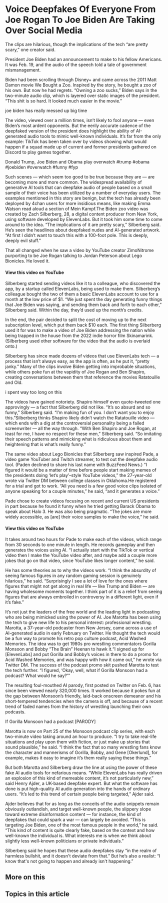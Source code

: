 # Voice Deepfakes Of Everyone From Joe Rogan To Joe Biden Are Taking Over Social Media

The clips are hilarious, though the implications of the tech “are pretty scary,” one creator said.

President Joe Biden had an announcement to make to his fellow Americans. It was Feb. 19, and the audio of the speech told a tale of government mismanagement.

Biden had been scrolling through Disney+ and came across the 2011 Matt Damon movie We Bought a Zoo. Inspired by the story, he bought a zoo of his own. But now he had regrets. “Owning a zoo sucks,” Biden says in the two-minute audio clip, which is layered over static images of the president. “This shit is so hard. It looked much easier in the movie.”

joe biden has really messed up big time

The video, viewed over a million times, isn’t likely to fool anyone — even Biden’s most ardent opponents. But the eerily accurate cadence of the deepfaked version of the president does highlight the ability of AI-generated audio tools to mimic well-known individuals. It’s far from the only example: TikTok has been taken over by videos showing what would happen if a squad made up of current and former presidents gathered on Discord to play games together.

Donald Trump, Joe Biden and Obama play overwatch #trump #obama #joebiden #overwatch #funny #fyp 

Such scenes — which seem too good to be true because they are — are becoming more and more common. The widespread availability of generative AI tools that can deepfake audio of people based on a small sample of their voice has been utilized by a number of everyday users. The examples mentioned in this story are benign, but the tech has already been deployed by 4chan users for more insidious means, like making Emma Watson read aloud a section of Mein Kampf.The Biden zoo video was created by Zach Silberberg, 28, a digital content producer from New York, using software developed by ElevenLabs. But it took him some time to come around to the idea. “The implications of it are pretty scary,” Silberberg said. He’s seen the headlines about deepfaked nudes and AI-generated artwork. “At first I didn’t want to touch this with a 100-foot pole. This is deeply, deeply evil stuff.”

That all changed when he saw a video by YouTube creator ZimoNitrome purporting to be Joe Rogan talking to Jordan Peterson about Lego Bionicles. He loved it.

#### View this video on YouTube

Silberberg started sending videos like it to a colleague, who discovered the app, by a startup called ElevenLabs, being used to make them. Silberberg’s colleague bought the two of them a basic ElevenLabs account to use for a month at the low price of $1. “We just spent the day generating funny things that Joe Biden was saying, and sending them back and forth to each other,” Silberberg said. Within the day, they’d used up the month’s credits.

In the end, the pair decided to split the cost of moving up to the next subscription level, which put them back $10 each. The first thing Silberberg used it for was to make a video of Joe Biden addressing the nation while being trapped in the house from the 2022 indie horror film Skinamarink. (Silberberg used other software for the video that the audio is overlaid onto.)

Silberberg has since made dozens of videos that use ElevenLabs tech — a process that isn’t always easy, as the app is often, as he put it, “pretty janky.” Many of the clips involve Biden getting into improbable situations, while others poke fun at the vapidity of Joe Rogan and Ben Shapiro, creating conversations between them that reference the movies Ratatouille and Old.

i spent way too long on this

The videos have gained notoriety. Shapiro himself even quote-tweeted one approvingly — a fact that Silberberg did not like. “It’s so absurd and so funny,” Silberberg said. “I’m making fun of you. I don’t want you to enjoy this.”Silberberg thinks Shapiro likely didn’t watch the Ratatouille video — which ends with a dig at the controversial personality being a failed screenwriter — all the way through. “With Ben Shapiro and Joe Rogan, at least for me, I have no respect for these men,” Silberberg said. “So imitating their speech patterns and mimicking what is ridiculous about them and heightening that is what’s really funny.”

The same video about Lego Bionicles that Silberberg saw inspired Pade, a video game YouTuber and Twitch streamer, to test out the deepfake audio tool. (Paden declined to share his last name with BuzzFeed News.) “I figured it would be a matter of time before people start making memes of the presidents doing ‘let’s play’–style YouTube videos,” the 27-year-old wrote via Twitter DM between college classes in Oklahoma.He registered for a trial and got to work. “All you need is a few good voice clips isolated of anyone speaking for a couple minutes,” he said, “and it generates a voice.”

Pade chose to create videos focusing on recent and current US presidents in part because he found it funny when he tried getting Barack Obama to speak about Halo 3. He was also being pragmatic. “The jokes are more widely accessible, as [are] their voice samples to make the voice,” he said.

#### View this video on YouTube

It takes around two hours for Pade to make each of the videos, which range from 30 seconds to one minute in length. He records gameplay and then generates the voices using AI. “I actually start with the TikTok or vertical video then I make the YouTube video after, and maybe add a couple more jokes that go on that video, since YouTube likes longer content,” he said.

He has some theories as to why the videos work. “I think the absurdity of seeing famous figures in any random gaming session is genuinely hilarious,” he said. “Surprisingly I see a lot of love for the ones where figures that might not get along in real life — like Trump and Biden — are having wholesome moments together. I think part of it is a relief from seeing figures that are always embroiled in controversy in a different light, even if it’s fake.”

It’s not just the leaders of the free world and the leading light in podcasting who are being mimicked using the power of AI. Joe Marotta has been using the tech to give new life to his personal interest: professional wrestling. Marotta, a 37-year-old podcaster from New Jersey, came across a use of AI-generated audio in early February on Twitter. He thought the tech would be a fun way to promote his retro pop culture podcast, Acid Washed Memories. The idea was to get 1980s pro wrestling commentators Gorilla Monsoon and Bobby “The Brain” Heenan to hawk it.“I signed up for [ElevenLabs] and put Gorilla and Bobby’s voices in there to do a promo for Acid Washed Memories, and was happy with how it came out,” he wrote via Twitter DM. The success of the podcast promo skit pushed Marotta to test the tech further. “I figured, ‘Okay, well, what if Gorilla Monsoon had a podcast? What would he say?’”

The resulting foul-mouthed AI parody, first posted on Twitter on Feb. 6, has since been viewed nearly 320,000 times. It worked because it pokes fun at the gap between Monsoon’s friendly, laid-back onscreen demeanor and his short-tempered tendencies when the camera is off, and because of a recent trend of faded names from the history of wrestling launching their own podcasts.

If Gorilla Monsoon had a podcast [PARODY]

Marotta is now on Part 25 of the Monsoon podcast clip series, with each two-minute video taking around an hour to produce. “I try to take real-life situations and play upon them with fiction, or just make up stories that sound plausible,” he said. “I think the fact that so many wrestling fans know the character and mannerisms of Gorilla, Bobby, and Gene [Okerlund], for example, makes it easy to imagine it’s them really saying these things.”

But both Marotta and Silberberg draw the line at using the power of these fake AI audio tools for nefarious means. “While ElevenLabs has really driven an explosion of this kind of memeable content, it’s not particularly new,” said Henry Ajder, a UK-based deepfake expert. But what the software has done is put high-quality AI audio generation into the hands of ordinary users. “It’s led to this trend of certain people being targeted,” Ajder said.

Ajder believes that for as long as the conceits of the audio snippets remain obviously outlandish, and target well-known people, the slippery slope toward extreme disinformation content — for instance, the kind of deepfakes that could spark a war — can largely be avoided. “This is targeting Joe Biden, one of the most famous people in the world,” he said. “This kind of content is quite clearly fake, based on the context and how well-known the individual is. What interests me is when we think about slightly less well-known politicians or private individuals.”

Silberberg said he hopes that these audio deepfakes stay “in the realm of harmless bullshit, and it doesn't deviate from that.” But he’s also a realist: “I know that's not going to happen and already isn't happening.”

## More on this

## Topics in this article

